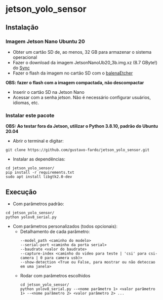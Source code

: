 # jetson_yolo_sensor

## Instalação
### Imagem Jetson Nano Ubuntu 20
-   Obter um cartão SD de, ao menos, 32 GB para armazenar o sistema operacional 
-   Fazer o download da imagem JetsonNanoUb20_3b.img.xz (8.7 GByte!) do [Sync](https://ln5.sync.com/dl/403a73c60/bqppm39m-mh4qippt-u5mhyyfi-nnma8c4t/view/default/14418794280004)
-   Fazer o flash da imagem no cartão SD com o [balenaEtcher](https://etcher.balena.io/)

  **OBS: fazer o flash com a imagem compactada, não descompactar**
- Inserir o cartão SD na Jetson Nano
- Acessar com a senha *jetson*. Não é necessário configurar usuários, idiomas, etc.



### Instalar este pacote
**OBS: Ao testar fora da Jetson, utilizar o Python 3.8.10, padrão do Ubuntu 20.04**

- Abrir o terminal e digitar:
```
git clone https://github.com/gustavo-fardo/jetson_yolo_sensor.git
```
- Instalar as dependências:
```
cd jetson_yolo_sensor/
pip install -r requirements.txt
sudo apt install libgtk2.0-dev
```
## Execução
- Com parâmetros padrão:
```
cd jetson_yolo_sensor/
python yolov8_serial.py
```
- Com parâmetros personalizados (todos opcionais):
    - Detalhamento de cada parâmetro:
      ```
      --model_path <caminho do modelo>
      --serial-port <caminho da porta serial>
      --baudrate <valor do baudrate>
      --capture-index <caminho do video para teste | 'csi' para csi-camera | 0 para camera usb)>
      --show-detection <True ou False, para mostrar ou não deteccao em uma janela>
      ```
    - Rodar com parâmetros escolhidos
      ```
      cd jetson_yolo_sensor/
      python yolov8_serial.py --<nome parâmetro 1> <valor parâmetro 1> --<nome parâmetro 2> <valor parâmetro 2> ...
      ```
